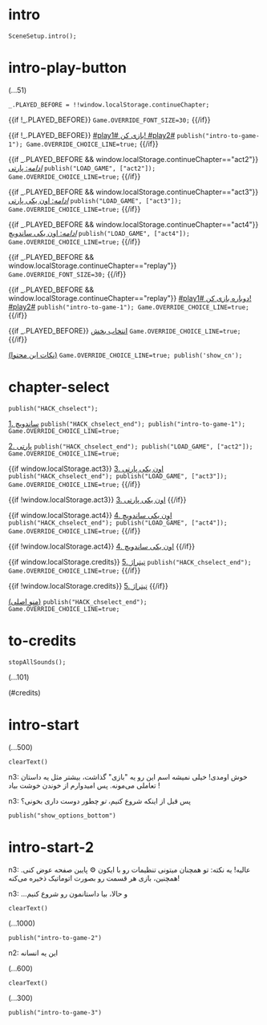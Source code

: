 # intro

`SceneSetup.intro();`

# intro-play-button

(...51)

```
_.PLAYED_BEFORE = !!window.localStorage.continueChapter;
```

{{if !_.PLAYED_BEFORE}}
`Game.OVERRIDE_FONT_SIZE=30;`
{{/if}}

{{if !_.PLAYED_BEFORE}}
[#play1# بازی کن! #play2#](#intro-start) `publish("intro-to-game-1"); Game.OVERRIDE_CHOICE_LINE=true;`
{{/if}}

{{if _.PLAYED_BEFORE && window.localStorage.continueChapter=="act2"}}
[_ادامه_: پارتی](#act2) `publish("LOAD_GAME", ["act2"]); Game.OVERRIDE_CHOICE_LINE=true;`
{{/if}}

{{if _.PLAYED_BEFORE && window.localStorage.continueChapter=="act3"}}
[_ادامه_: اون یکی پارتی](#act3) `publish("LOAD_GAME", ["act3"]); Game.OVERRIDE_CHOICE_LINE=true;`
{{/if}}

{{if _.PLAYED_BEFORE && window.localStorage.continueChapter=="act4"}}
[_ادامه_: اون یکی ساندویچ](#act4) `publish("LOAD_GAME", ["act4"]); Game.OVERRIDE_CHOICE_LINE=true;`
{{/if}}

{{if _.PLAYED_BEFORE && window.localStorage.continueChapter=="replay"}}
`Game.OVERRIDE_FONT_SIZE=30;`
{{/if}}

{{if _.PLAYED_BEFORE && window.localStorage.continueChapter=="replay"}}
[#play1# دوباره بازی کن! #play2#](#intro-start) `publish("intro-to-game-1"); Game.OVERRIDE_CHOICE_LINE=true;`
{{/if}}

{{if _.PLAYED_BEFORE}}
[انتخاب بخش](#chapter-select) `Game.OVERRIDE_CHOICE_LINE=true;`
{{/if}}

[(نکات این محتوا)](#intro-play-button) `Game.OVERRIDE_CHOICE_LINE=true; publish('show_cn');`

# chapter-select

`publish("HACK_chselect");`

[1. ساندویچ](#intro-start) `publish("HACK_chselect_end"); publish("intro-to-game-1"); Game.OVERRIDE_CHOICE_LINE=true;`

[2. پارتی](#act2) `publish("HACK_chselect_end"); publish("LOAD_GAME", ["act2"]); Game.OVERRIDE_CHOICE_LINE=true;`

{{if window.localStorage.act3}}
[3. اون یکی پارتی](#act3) `publish("HACK_chselect_end"); publish("LOAD_GAME", ["act3"]); Game.OVERRIDE_CHOICE_LINE=true;`
{{/if}}

{{if !window.localStorage.act3}}
[3. اون یکی پارتی]()
{{/if}}

{{if window.localStorage.act4}}
[4. اون یکی ساندویچ](#act4) `publish("HACK_chselect_end"); publish("LOAD_GAME", ["act4"]); Game.OVERRIDE_CHOICE_LINE=true;`
{{/if}}

{{if !window.localStorage.act4}}
[4. اون یکی ساندویچ]()
{{/if}}

{{if window.localStorage.credits}}
[5. تیتراژ](#to-credits) `publish("HACK_chselect_end"); Game.OVERRIDE_CHOICE_LINE=true;`
{{/if}}

{{if !window.localStorage.credits}}
[5. تیتراژ]()
{{/if}}

[(منو اصلی)](#intro-play-button) `publish("HACK_chselect_end"); Game.OVERRIDE_CHOICE_LINE=true;`

# to-credits

`stopAllSounds();`

(...101)

(#credits)

# intro-start

(...500)

`clearText()`

n3: خوش اومدی! خیلی نمیشه اسم این رو یه "بازی" گذاشت، بیشتر مثل یه داستان تعاملی می‌مونه. پس امیدوارم از خوندن خوشت بیاد !

n3: پس قبل از اینکه شروع کنیم، *تو* چطور دوست داری بخونی؟

`publish("show_options_bottom")`

# intro-start-2

n3: عالیه! یه نکته: تو همچنان میتونی تنظیمات رو با ایکون ⚙ پایین صفحه عوض کنی. همچنین، بازی هر قسمت رو بصورت اتوماتیک ذخیره می‌کنه!

n3: ...و حالا، بیا داستانمون رو شروع کنیم

`clearText()`

(...1000)

`publish("intro-to-game-2")`

n2: این یه انسانه

(...600)

`clearText()`

(...300)

`publish("intro-to-game-3")`
